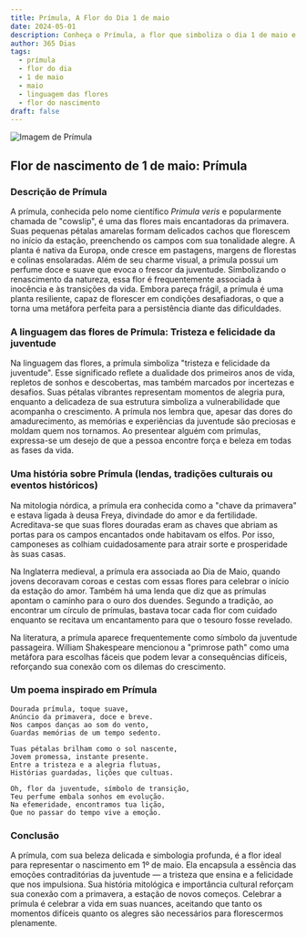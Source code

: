 ```yaml
---
title: Prímula, A Flor do Dia 1 de maio
date: 2024-05-01
description: Conheça o Prímula, a flor que simboliza o dia 1 de maio e seu significado 'Tristeza e felicidade da juventude'. Explore a beleza e o simbolismo desta flor encantadora.
author: 365 Dias
tags:
  - prímula
  - flor do dia
  - 1 de maio
  - maio
  - linguagem das flores
  - flor do nascimento
draft: false
---
```


![Imagem de Prímula](https://cdn.pixabay.com/photo/2020/03/23/13/33/cowslip-4960878_640.jpg#center)


## Flor de nascimento de 1 de maio: Prímula

### Descrição de Prímula

A prímula, conhecida pelo nome científico _Primula veris_ e popularmente chamada de "cowslip", é uma das flores mais encantadoras da primavera. Suas pequenas pétalas amarelas formam delicados cachos que florescem no início da estação, preenchendo os campos com sua tonalidade alegre. A planta é nativa da Europa, onde cresce em pastagens, margens de florestas e colinas ensolaradas. Além de seu charme visual, a prímula possui um perfume doce e suave que evoca o frescor da juventude. Simbolizando o renascimento da natureza, essa flor é frequentemente associada à inocência e às transições da vida. Embora pareça frágil, a prímula é uma planta resiliente, capaz de florescer em condições desafiadoras, o que a torna uma metáfora perfeita para a persistência diante das dificuldades.

### A linguagem das flores de Prímula: Tristeza e felicidade da juventude

Na linguagem das flores, a prímula simboliza "tristeza e felicidade da juventude". Esse significado reflete a dualidade dos primeiros anos de vida, repletos de sonhos e descobertas, mas também marcados por incertezas e desafios. Suas pétalas vibrantes representam momentos de alegria pura, enquanto a delicadeza de sua estrutura simboliza a vulnerabilidade que acompanha o crescimento. A prímula nos lembra que, apesar das dores do amadurecimento, as memórias e experiências da juventude são preciosas e moldam quem nos tornamos. Ao presentear alguém com prímulas, expressa-se um desejo de que a pessoa encontre força e beleza em todas as fases da vida.

### Uma história sobre Prímula (lendas, tradições culturais ou eventos históricos)

Na mitologia nórdica, a prímula era conhecida como a "chave da primavera" e estava ligada à deusa Freya, divindade do amor e da fertilidade. Acreditava-se que suas flores douradas eram as chaves que abriam as portas para os campos encantados onde habitavam os elfos. Por isso, camponeses as colhiam cuidadosamente para atrair sorte e prosperidade às suas casas.

Na Inglaterra medieval, a prímula era associada ao Dia de Maio, quando jovens decoravam coroas e cestas com essas flores para celebrar o início da estação do amor. Também há uma lenda que diz que as prímulas apontam o caminho para o ouro dos duendes. Segundo a tradição, ao encontrar um círculo de prímulas, bastava tocar cada flor com cuidado enquanto se recitava um encantamento para que o tesouro fosse revelado.

Na literatura, a prímula aparece frequentemente como símbolo da juventude passageira. William Shakespeare mencionou a "primrose path" como uma metáfora para escolhas fáceis que podem levar a consequências difíceis, reforçando sua conexão com os dilemas do crescimento.

### Um poema inspirado em Prímula

```
Dourada prímula, toque suave,  
Anúncio da primavera, doce e breve.  
Nos campos danças ao som do vento,  
Guardas memórias de um tempo sedento.  

Tuas pétalas brilham como o sol nascente,  
Jovem promessa, instante presente.  
Entre a tristeza e a alegria flutuas,  
Histórias guardadas, lições que cultuas.  

Oh, flor da juventude, símbolo de transição,  
Teu perfume embala sonhos em evolução.  
Na efemeridade, encontramos tua lição,  
Que no passar do tempo vive a emoção.
```

### Conclusão

A prímula, com sua beleza delicada e simbologia profunda, é a flor ideal para representar o nascimento em 1º de maio. Ela encapsula a essência das emoções contraditórias da juventude — a tristeza que ensina e a felicidade que nos impulsiona. Sua história mitológica e importância cultural reforçam sua conexão com a primavera, a estação de novos começos. Celebrar a prímula é celebrar a vida em suas nuances, aceitando que tanto os momentos difíceis quanto os alegres são necessários para florescermos plenamente.